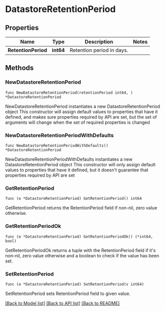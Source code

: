 # DatastoreRetentionPeriod

## Properties

Name | Type | Description | Notes
------------ | ------------- | ------------- | -------------
**RetentionPeriod** | **int64** | Retention period in days. | 

## Methods

### NewDatastoreRetentionPeriod

`func NewDatastoreRetentionPeriod(retentionPeriod int64, ) *DatastoreRetentionPeriod`

NewDatastoreRetentionPeriod instantiates a new DatastoreRetentionPeriod object
This constructor will assign default values to properties that have it defined,
and makes sure properties required by API are set, but the set of arguments
will change when the set of required properties is changed

### NewDatastoreRetentionPeriodWithDefaults

`func NewDatastoreRetentionPeriodWithDefaults() *DatastoreRetentionPeriod`

NewDatastoreRetentionPeriodWithDefaults instantiates a new DatastoreRetentionPeriod object
This constructor will only assign default values to properties that have it defined,
but it doesn't guarantee that properties required by API are set

### GetRetentionPeriod

`func (o *DatastoreRetentionPeriod) GetRetentionPeriod() int64`

GetRetentionPeriod returns the RetentionPeriod field if non-nil, zero value otherwise.

### GetRetentionPeriodOk

`func (o *DatastoreRetentionPeriod) GetRetentionPeriodOk() (*int64, bool)`

GetRetentionPeriodOk returns a tuple with the RetentionPeriod field if it's non-nil, zero value otherwise
and a boolean to check if the value has been set.

### SetRetentionPeriod

`func (o *DatastoreRetentionPeriod) SetRetentionPeriod(v int64)`

SetRetentionPeriod sets RetentionPeriod field to given value.



[[Back to Model list]](../README.md#documentation-for-models) [[Back to API list]](../README.md#documentation-for-api-endpoints) [[Back to README]](../README.md)


